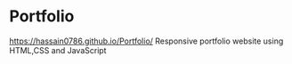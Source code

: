 # Portfolio
https://hassain0786.github.io/Portfolio/
Responsive portfolio website using HTML,CSS and JavaScript
